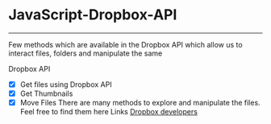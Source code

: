 # JavaScript-Dropbox-API

*** 

Few methods which are available in the Dropbox API which allow us to interact files, folders and manipulate the same

Dropbox API
* [x] Get files using Dropbox API              
* [x] Get Thumbnails
* [x] Move Files
 There are many methods to explore and manipulate the files. Feel free to find them here 
 Links 
[Dropbox developers](https://www.dropbox.com/developers "Dropbox developers")
